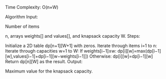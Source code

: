 Time Complexity: O(n×W)

Algorithm
Input:

Number of items 

n, arrays weights[] and values[], and knapsack capacity W.
Steps:

Initialize a 2D table dp[n+1][W+1] with zeros.
Iterate through items i=1 to n:
Iterate through capacities w=1 to W:
If weights[i−1]≤w:
dp[i][w]=max(dp[i−1][w],values[i−1]+dp[i−1][w−weights[i−1]])
Otherwise:
dp[i][w]=dp[i−1][w]
Return dp[n][W] as the result.
Output:

Maximum value for the knapsack capacity.